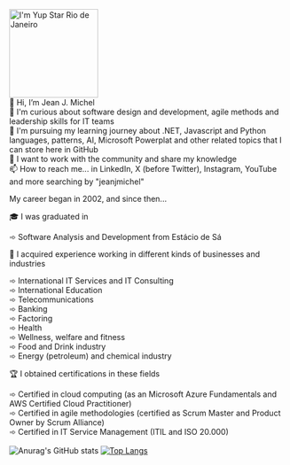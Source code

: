 
<img src="https://avatars.githubusercontent.com/u/901604?v=4" width="160px" alt="I'm Yup Star Rio de Janeiro" />
</br>
👋 Hi, I’m Jean J. Michel</br>
👀 I'm curious about software design and development, agile methods and leadership skills for IT teams</br>
🌱 I'm pursuing my learning journey about .NET, Javascript and Python languages, patterns, AI, Microsoft Powerplat and other related topics that I can store here in GitHub</br>
💞️ I want to work with the community and share my knowledge</br>
📫 How to reach me... in LinkedIn, X (before Twitter), Instagram, YouTube and more searching by "jeanjmichel"</br>

My career began in 2002, and since then...</br>

🎓 I was graduated in</br>

➾ Software Analysis and Development from Estácio de Sá</br>

💼 I acquired experience working in different kinds of businesses and industries</br>

➾ International IT Services and IT Consulting</br>
󠁝󠀠󠀠󠀠󠀠󠀠󠀠󠀠󠀠‍➾ International Education</br>
➾ Telecommunications</br>
➾ Banking</br>
➾ Factoring</br>
➾ Health</br>
➾ Wellness, welfare and fitness</br>
➾ Food and Drink industry</br>
➾ Energy (petroleum) and chemical industry</br>

🏆 I obtained certifications in these fields </br>

➾ Certified in cloud computing (as an Microsoft Azure Fundamentals and AWS Certified Cloud Practitioner) </br>
➾ Certified in agile methodologies (certified as Scrum Master and Product Owner by Scrum Alliance) </br>
➾ Certified in IT Service Management (ITIL and ISO 20.000) </br>
</br>
![Anurag's GitHub stats](https://github-readme-stats.vercel.app/api?username=jeanjmichel&show_icons=true&theme=radical) [![Top Langs](https://github-readme-stats.vercel.app/api/top-langs/?username=jeanjmichel&layout=donut&theme=radical)](https://github.com/jeanjmichel/github-readme-stats)
